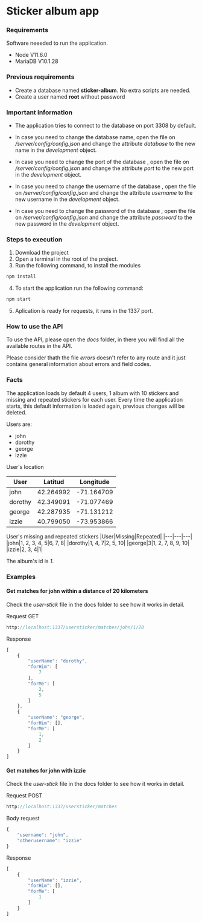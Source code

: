 # Sticker album app

### Requirements
Software neeeded to run the application.

- Node V11.6.0
- MariaDB V10.1.28

### Previous requirements

- Create a database named **sticker-album**. No extra scripts are needed.
- Create a user named **root** without password

### Important information

- The application tries to connect to the database on port 3308 by default.

- In case you need to change the database name, open the file on */server/config/config.json* and change the attribute *database* to the new name in the *development* object.

- In case you need to change the port of the database , open the file on */server/config/config.json* and change the attribute *port* to the new port in the *development* object.

- In case you need to change the username of the database , open the file on */server/config/config.json* and change the attribute *username* to the new username in the *development* object.

- In case you need to change the password of the database , open the file on */server/config/config.json* and change the attribute *password* to the new password in the *development* object.

### Steps to execution

1. Download the project
2. Open a terminal in the root of the project.
3. Run the following command, to install the modules
```Javascript
npm install
```
4. To start the application run the following command:
```Javascript
npm start
```
5. Aplication is ready for requests, it runs in the 1337 port.

### How to use  the API

To use the API, please open the *docs* folder, in there you will find all the available routes in the API.

Please consider thath the file *errors* doesn't refer to any route and it just contains general information about errors and field codes.

### Facts
The application loads by default 4 users, 1 album with 10 stickers and missing and repeated stickers for each user. Every time the application starts, this default information is loaded again, previous changes will be deleted.

Users are:
- john
- dorothy
- george
- izzie

User's location

|User|Latitud|Longitude|
|---|---|---|
|john|42.264992|-71.164709|
|dorothy|42.349091|-71.077469|
|george|42.287935|-71.131212|
|izzie|40.799050|-73.953866|

User's missing and repeated stickers
|User|Missing|Repeated|
|---|---|---|
|john|1, 2, 3, 4, 5|6, 7, 8|
|dorothy|1, 4, 7|2, 5, 10|
|george|3|1, 2, 7, 8, 9, 10|
|izzie|2, 3, 4|1|

The album's id is *1*.

### Examples 

#### Get matches for john within a distance of 20 kilometers

Check the *user-stick* file in the docs folder to see how it works in detail.

Request GET

```Javascript
http://localhost:1337/usersticker/matches/john/1/20
```

Response
```Javascript
[
    {
        "userName": "dorothy",
        "forHim": [
            7
        ],
        "forMe": [
            2,
            5
        ]
    },
    {
        "userName": "george",
        "forHim": [],
        "forMe": [
            1,
            2
        ]
    }
]
```

#### Get matches for john with izzie

Check the *user-stick* file in the docs folder to see how it works in detail.

Request POST

```Javascript
http://localhost:1337/usersticker/matches
```

Body request
```Javascript
{
	"username": "john",
	"otherusername": "izzie"
}
```
Response
```Javascript
[
    {
        "userName": "izzie",
        "forHim": [],
        "forMe": [
            1
        ]
    }
]
```

